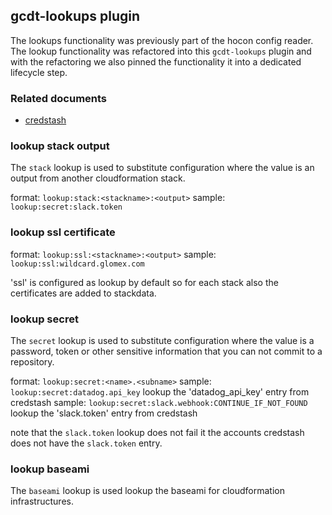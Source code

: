 ## gcdt-lookups plugin

The lookups functionality was previously part of the hocon config reader. The lookup functionality was refactored into this `gcdt-lookups` plugin and with the refactoring we also pinned the functionality it into a dedicated lifecycle step. 


### Related documents

* [credstash](https://github.com/fugue/credstash)


### lookup stack output

The `stack` lookup is used to substitute configuration where the value is an output from another cloudformation stack.

format: `lookup:stack:<stackname>:<output>`
sample: `lookup:secret:slack.token`


### lookup ssl certificate

format: `lookup:ssl:<stackname>:<output>`
sample: `lookup:ssl:wildcard.glomex.com`

'ssl' is configured as lookup by default so for each stack also the certificates are added to stackdata.


### lookup secret

The `secret` lookup is used to substitute configuration where the value is a password, token or other sensitive information that you can not commit to a repository.  
 
format: `lookup:secret:<name>.<subname>`
sample: `lookup:secret:datadog.api_key`
lookup the 'datadog_api_key' entry from credstash
sample: `lookup:secret:slack.webhook:CONTINUE_IF_NOT_FOUND`
lookup the 'slack.token' entry from credstash

note that the `slack.token` lookup does not fail it the accounts credstash does not have the `slack.token` entry.


### lookup baseami

The `baseami` lookup is used lookup the baseami for cloudformation infrastructures.
